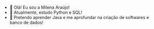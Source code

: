 - 👋 Olá! Eu sou a Milena Araújo!
- 👀 Atualmente, estudo Python e SQL!
- 🌱 Pretendo aprender Java e me aprofundar na criação de softwares e banco de dados!

<!---
quasemilena/quasemilena is a ✨ special ✨ repository because its `README.md` (this file) appears on your GitHub profile.
You can click the Preview link to take a look at your changes.
--->
